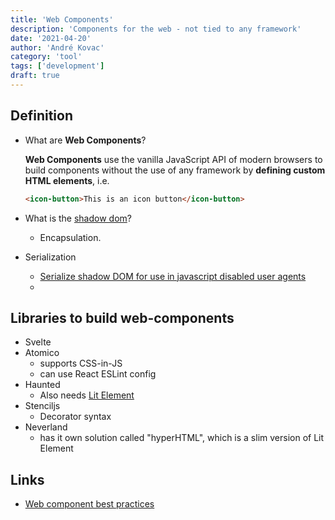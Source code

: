 ```yaml
---
title: 'Web Components'
description: 'Components for the web - not tied to any framework'
date: '2021-04-20'
author: 'André Kovac'
category: 'tool'
tags: ['development']
draft: true
---
```


## Definition

- What are **Web Components**?

  **Web Components** use the vanilla JavaScript API of modern browsers to build components without the use of any framework by **defining custom HTML elements**, i.e.

  ```html
  <icon-button>This is an icon button</icon-button>
  ```

- What is the [shadow dom](https://developer.mozilla.org/en-US/docs/Web/Web_Components/Using_shadow_DOM)?

  - Encapsulation.

- Serialization

  - [Serialize shadow DOM for use in javascript disabled user agents](https://github.com/WICG/webcomponents/issues/788)
  -

## Libraries to build web-components

- Svelte
- Atomico
  - supports CSS-in-JS
  - can use React ESLint config
- Haunted
  - Also needs [Lit Element](https://lit-element.polymer-project.org/)
- Stenciljs
  - Decorator syntax
- Neverland
  - has it own solution called "hyperHTML", which is a slim version of Lit Element


## Links

- [Web component best practices](https://developers.google.com/web/fundamentals/web-components/best-practices)
